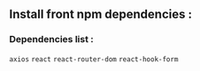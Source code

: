 ## Install front npm dependencies :

### Dependencies list :

`axios`
`react`
`react-router-dom`
`react-hook-form`
